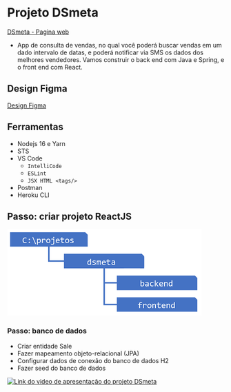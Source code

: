 # Projeto DSmeta

[DSmeta - Pagina web](https://dsmeta-tiagopimentel.netlify.app/)

- App de consulta de vendas, no qual você poderá buscar vendas em um dado intervalo de datas, e poderá notificar via SMS os dados dos melhores vendedores. Vamos construir o back end com Java e Spring, e o front end com React.




## Design Figma
[Design Figma](https://www.figma.com/file/PehiT8Dw4Lv5ioTSULZeRI/DSMeta3)

## Ferramentas
- Nodejs 16 e Yarn
- STS
- VS Code
  - `IntelliCode`
  - `ESLint`
  - `JSX HTML <tags/>`
- Postman
- Heroku CLI

## Passo: criar projeto ReactJS

![DevSuperior no Instagram](https://raw.githubusercontent.com/devsuperior/bds-assets/main/sds/pastas-dsmeta.png)

### Passo: banco de dados

- Criar entidade Sale
- Fazer mapeamento objeto-relacional (JPA)
- Configurar dados de conexão do banco de dados H2
- Fazer seed do banco de dados

 [![Link do video de apresentação do projeto DSmeta](https://imgur.com/a/LJirHpY)](https://www.youtube.com/watch?v=DWlRN1ju4Yk)
